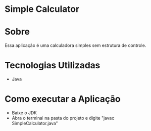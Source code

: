 # Simple Calculator

# Sobre
Essa aplicação é uma calculadora simples sem estrutura de controle.

# Tecnologias Utilizadas
* Java

# Como executar a Aplicação
* Baixe o JDK
* Abra o terminal na pasta do projeto e digite "javac SimpleCalculator.java"
